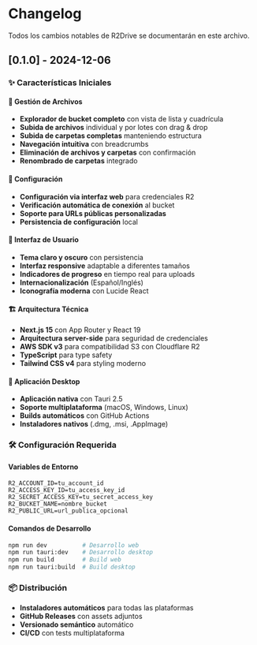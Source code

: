 # Changelog

Todos los cambios notables de R2Drive se documentarán en este archivo.

## [0.1.0] - 2024-12-06

### ✨ Características Iniciales

#### 🎯 Gestión de Archivos
- **Explorador de bucket completo** con vista de lista y cuadrícula
- **Subida de archivos** individual y por lotes con drag & drop
- **Subida de carpetas completas** manteniendo estructura
- **Navegación intuitiva** con breadcrumbs
- **Eliminación de archivos y carpetas** con confirmación
- **Renombrado de carpetas** integrado

#### 🔧 Configuración
- **Configuración via interfaz web** para credenciales R2
- **Verificación automática de conexión** al bucket
- **Soporte para URLs públicas personalizadas**
- **Persistencia de configuración** local

#### 🎨 Interfaz de Usuario
- **Tema claro y oscuro** con persistencia
- **Interfaz responsive** adaptable a diferentes tamaños
- **Indicadores de progreso** en tiempo real para uploads
- **Internacionalización** (Español/Inglés)
- **Iconografía moderna** con Lucide React

#### 🏗️ Arquitectura Técnica
- **Next.js 15** con App Router y React 19
- **Arquitectura server-side** para seguridad de credenciales
- **AWS SDK v3** para compatibilidad S3 con Cloudflare R2
- **TypeScript** para type safety
- **Tailwind CSS v4** para styling moderno

#### 📱 Aplicación Desktop
- **Aplicación nativa** con Tauri 2.5
- **Soporte multiplataforma** (macOS, Windows, Linux)
- **Builds automáticos** con GitHub Actions
- **Instaladores nativos** (.dmg, .msi, .AppImage)

### 🛠️ Configuración Requerida

#### Variables de Entorno
```env
R2_ACCOUNT_ID=tu_account_id
R2_ACCESS_KEY_ID=tu_access_key_id
R2_SECRET_ACCESS_KEY=tu_secret_access_key
R2_BUCKET_NAME=nombre_bucket
R2_PUBLIC_URL=url_publica_opcional
```

#### Comandos de Desarrollo
```bash
npm run dev          # Desarrollo web
npm run tauri:dev    # Desarrollo desktop
npm run build        # Build web
npm run tauri:build  # Build desktop
```

### 📦 Distribución
- **Instaladores automáticos** para todas las plataformas
- **GitHub Releases** con assets adjuntos
- **Versionado semántico** automático
- **CI/CD** con tests multiplataforma